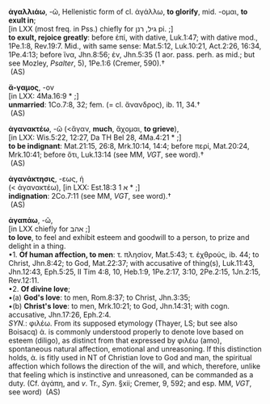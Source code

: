  <b>ἀγαλλιάω</b>, -ῶ, Hellenistic form of cl. ἀγάλλω, <b>to glorify</b>, mid. -ομαι, <b>to exult in</b>; <BR /> [in LXX (most freq. in Pss.) chiefly for גיל, רנן pi. ;] <BR /><b>to exult, rejoice greatly</b>: before ἐπί, with dative, Luk.1:47; with dative mod., 1Pe.1:8, Rev.19:7. Mid., with same sense: Mat.5:12, Luk.10:21, Act.2:26, 16:34, 1Pe.4:13; before ἵνα, Jhn.8:56; ἐν, Jhn.5:35 (1 aor. pass. perh. as mid.; but see Mozley, <i>Psalter</i>, 5), 1Pe.1:6 (Cremer, 590).†<BR />  (AS)

 <b>ἄ-γαμος</b>, -ον <BR /> [in LXX: 4Ma.16:9 * ;] <BR /><b>unmarried</b>: 1Co.7:8, 32; fem. (= cl. ἄνανδρος), ib. 11, 34.†<BR />  (AS)

 <b>ἀγανακτέω</b>, -ῶ (&lt;ἄγαν, <b>much</b>, ἄχομαι, <b>to grieve</b>), <BR /> [in LXX: Wis.5:22, 12:27, Da TH Bel 28, 4Ma.4:21 * ;] <BR /><b>to be indignant</b>: Mat.21:15, 26:8, Mrk.10:14, 14:4; before περί, Mat.20:24, Mrk.10:41; before ὅτι, Luk.13:14 (see MM, <i>VGT</i>, see word).†<BR />  (AS)

 <b>ἀγανάκτησις</b>, -εως, ἡ <BR /> (&lt; ἀγανακτέω), [in LXX: Est.18:3 א 1 * ;] <BR /><b>indignation</b>: 2Co.7:11 (see MM, <i>VGT</i>, see word).†<BR />  (AS)

 <b>ἀγαπάω</b>, -ῶ, <BR /> [in LXX chiefly for אהב ;] <BR /><b>to love</b>, to feel and exhibit esteem and goodwill to a person, to prize and delight in a thing. <BR />•1. <b>Of human affection, to men</b>: τ. πλησίον, Mat.5:43; τ. ἐχθρούς, ib. 44; to Christ, Jhn.8:42; to God, Mat.22:37; with accusative of thing(s), Luk.11:43, Jhn.12:43, Eph.5:25, II Tim 4:8, 10, Heb.1:9, 1Pe.2:17, 3:10, 2Pe.2:15, 1Jn.2:15, Rev.12:11.<BR /> •2. <b>Of divine love</b>; <BR />•(a) <b>God's love</b>: to men, Rom.8:37; to Christ, Jhn.3:35; <BR /> •(b) <b>Christ's love</b>: to men, Mrk.10:21; to God, Jhn.14:31; with cogn. accusative, Jhn.17:26, Eph.2:4.<BR /> <re><i>SYN.</i>: φιλέω. From its supposed etymology (Thayer, LS; but see also Boisacq) ἀ. is commonly understood properly to denote love based on esteem (diligo), as distinct from that expressed by φιλέω (amo), spontaneous natural affection, emotional and unreasoning. If this distinction holds, ἀ. is fitly used in NT of Christian love to God and man, the spiritual affection which follows the direction of the will, and which, therefore, unlike that feeling which is instinctive and unreasoned, can be commanded as a duty. (Cf. ἀγάπη, and <i>v</i>. Tr., <i>Syn</i>. §xii; Cremer, 9, 592; and esp. MM, <i>VGT</i>, see word)</re>  (AS)